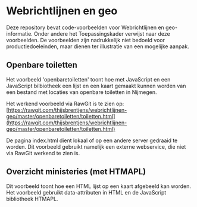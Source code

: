 Webrichtlijnen en geo
=====================

Deze repository bevat code-voorbeelden voor Webrichtlijnen en geo-informatie. Onder andere het Toepassingskader verwijst naar deze voorbeelden. De voorbeelden zijn nadrukkelijk niet bedoeld voor productiedoeleinden, maar dienen ter illustratie van een mogelijke aanpak.

Openbare toiletten
------------------
Het voorbeeld 'openbaretoiletten' toont hoe met JavaScript en een JavaScript bilbiotheek een lijst en een kaart gemaakt kunnen worden van een bestand met locaties van openbare toiletten in Nijmegen.

Het werkend voorbeeld via RawGit is te zien op:  
[https://rawgit.com/thijsbrentjens/webrichtlijnen-geo/master/openbaretoiletten/toiletten.html](https://rawgit.com/thijsbrentjens/webrichtlijnen-geo/master/openbaretoiletten/toiletten.html)

De pagina index.html dient lokaal of op een andere server gedraaid te worden. Dit voorbeeld gebruikt namelijk een externe webservice, die niet via RawGit werkend te zien is.

Overzicht ministeries (met HTMAPL)
----------------------------------
Dit voorbeeld toont hoe een HTML lijst op een kaart afgebeeld kan worden. Het voorbeeld gebruikt data-attributen in HTML en de JavaScript bibliotheek HTMAPL.



